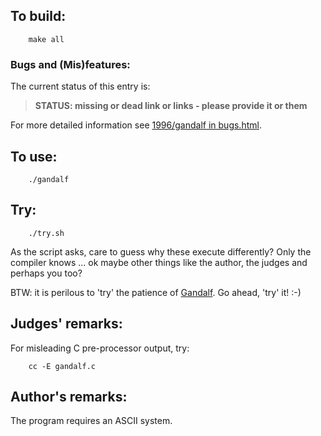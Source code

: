 ## To build:

``` <!---sh-->
    make all
```


### Bugs and (Mis)features:

The current status of this entry is:

> **STATUS: missing or dead link or links - please provide it or them**

For more detailed information see [1996/gandalf in bugs.html](../../bugs.html#1996_gandalf).


## To use:

``` <!---sh-->
    ./gandalf
```


## Try:

``` <!---sh-->
    ./try.sh
```

As the script asks, care to guess why these execute differently?  Only the
compiler knows ... ok maybe other things like the author, the judges and perhaps
you too?

BTW: it is perilous to 'try' the patience of
[Gandalf](https://www.glyphweb.com/arda/g/gandalf.html). Go ahead, 'try' it! :-)


## Judges' remarks:

For misleading C pre-processor output, try:

``` <!---sh-->
    cc -E gandalf.c
```


## Author's remarks:

The program requires an ASCII system.


<!--

    Copyright © 1984-2024 by Landon Curt Noll. All Rights Reserved.

    You are free to share and adapt this file under the terms of this license:

        Creative Commons Attribution-ShareAlike 4.0 International (CC BY-SA 4.0)

    For more information, see:

        https://creativecommons.org/licenses/by-sa/4.0/

-->
